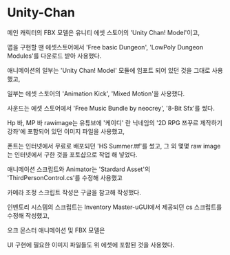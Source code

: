 # Unity-Chan
메인 캐릭터의 FBX 모델은 유니티 에셋 스토어의 'Unity Chan! Model'이고,

맵을 구현할 땐 에셋스토어에서 'Free basic Dungeon', 'LowPoly Dungeon Modules'를 다운로드 받아 사용했다.

애니메이션의 일부는 'Unity Chan! Model' 모듈에 임포트 되어 있던 것을 그대로 사용했고,

일부는 에셋 스토어의 'Animation Kick', 'Mixed Motion'을 사용했다.

사운드는 에셋 스토어에서 'Free Music Bundle by neocrey', '8-Bit Sfx'를 썼다.

Hp 바, MP 바 rawimage는 유튜브에 '케이디' 란 닉네임의 '2D RPG 쯔꾸르 제작하기 강좌'에 포함되어 있던 이미지 파일을 사용했고,

폰트는 인터넷에서 무료로 배포되던 'HS Summer.ttf'를 썼고, 그 외 몇몇 raw image는 인터넷에서 구한 것을 포토샵으로 작업 해 넣었다.

애니메이션 스크립트와 Animator는 'Stardard Asset'의 'ThirdPersonControl.cs'를 수정해 사용했고

카메라 조정 스크립트 작성은 구글을 참고해 작성했다.

인벤토리 시스템의 스크립트는 Inventory Master-uGUI에서 제공되던 cs 스크립트를 수정해 작성했고, 

오크 몬스터 애니메이션 및 FBX 모델은 

UI 구현에 필요한 이미지 파일들도 위 에셋에 포함된 것을 사용했다.
